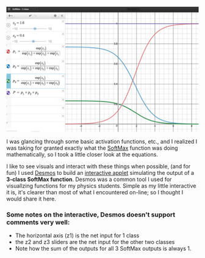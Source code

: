 [<img src="../images/SoftMax Desmos.png">](https://www.desmos.com/calculator/tsxekspaud)

I was glancing through some basic activation functions, etc., and I realized I was taking for granted exactly what the [SoftMax](https://en.wikipedia.org/wiki/Softmax_function) function was doing mathematically, so I took a little closer look at the equations.

I like to see visuals and interact with these things when possible, (and for fun) I used [Desmos](https://www.desmos.com) to build an [interactive applet](https://www.desmos.com/calculator/tsxekspaud) simulating the output of a **3-class SoftMax function**.  Desmos was a common tool I used for visuallzing functions for my physics students.  Simple as my little interactive it is, it's clearer than most of what I encountered on-line; so I thought I would share it here.

### Some notes on the interactive, Desmos doesn't support comments very well:
- The horizontal axis (z1) is the net input for 1 class
- the z2 and z3 sliders are the net input for the other two classes
- Note how the sum of the outputs for all 3 SoftMax outputs is always 1.
